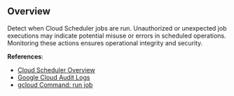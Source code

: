 ## Overview

Detect when Cloud Scheduler jobs are run. Unauthorized or unexpected job executions may indicate potential misuse or errors in scheduled operations. Monitoring these actions ensures operational integrity and security.

**References**:
- [Cloud Scheduler Overview](https://cloud.google.com/scheduler/docs)
- [Google Cloud Audit Logs](https://cloud.google.com/logging/docs/audit)
- [gcloud Command: run job](https://cloud.google.com/sdk/gcloud/reference/scheduler/jobs/run)